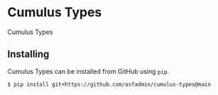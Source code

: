 # Cumulus Types
Cumulus Types

## Installing
Cumulus Types can be installed from GitHub using `pip`.
```
$ pip install git+https://github.com/asfadmin/cumulus-types@main
```
